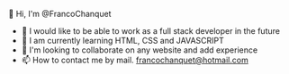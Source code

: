 👋 Hi, I'm @FrancoChanquet
- 👀 I would like to be able to work as a full stack developer in the future
- 🌱 I am currently learning HTML, CSS and JAVASCRIPT
- 💞️ I'm looking to collaborate on any website and add experience
- 📫 How to contact me by mail. francochanquet@hotmail.com
<!---
FrancoChanquet/FrancoChanquet is a ✨ special ✨ repository because its `README.md` (this file) appears on your GitHub profile.
You can click the Preview link to take a look at your changes.
--->
